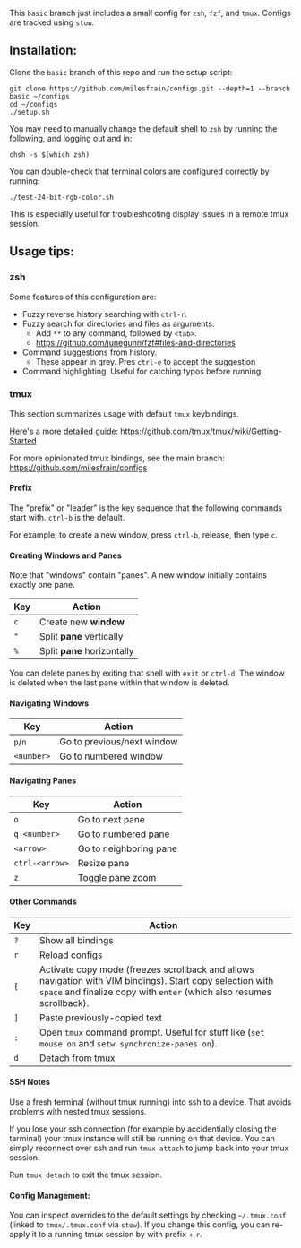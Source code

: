 This `basic` branch just includes a small config for `zsh`, `fzf`, and `tmux`.
Configs are tracked using `stow`.

## Installation:

Clone the `basic` branch of this repo and run the setup script:
```
git clone https://github.com/milesfrain/configs.git --depth=1 --branch basic ~/configs
cd ~/configs
./setup.sh
```

You may need to manually change the default shell to `zsh` by running the following, and logging out and in:
```
chsh -s $(which zsh)
```

You can double-check that terminal colors are configured correctly by running:
```
./test-24-bit-rgb-color.sh
```
This is especially useful for troubleshooting display issues in a remote tmux session.

## Usage tips:

### zsh

Some features of this configuration are:
- Fuzzy reverse history searching with `ctrl-r`.
- Fuzzy search for directories and files as arguments.
  - Add `**` to any command, followed by `<tab>`.
  - https://github.com/junegunn/fzf#files-and-directories
- Command suggestions from history.
  -  These appear in grey. Pres `ctrl-e` to accept the suggestion
- Command highlighting. Useful for catching typos before running.

### tmux

This section summarizes usage with default `tmux` keybindings.

Here's a more detailed guide:
https://github.com/tmux/tmux/wiki/Getting-Started

For more opinionated tmux bindings, see the main branch:
https://github.com/milesfrain/configs

#### Prefix
The "prefix" or "leader" is the key sequence that the following commands start with. `ctrl-b` is the default.

For example, to create a new window, press `ctrl-b`, release, then type `c`.

#### Creating Windows and Panes
Note that "windows" contain "panes". A new window initially contains exactly one pane.

Key|Action
-|-
`c`|Create new **window**
`"`|Split **pane** vertically
`%`|Split **pane** horizontally

You can delete panes by exiting that shell with `exit` or `ctrl-d`. The window is deleted when the last pane within that window is deleted.

#### Navigating Windows

Key | Action
-|-
`p`/`n` | Go to previous/next window
`<number>` | Go to numbered window

#### Navigating Panes

Key | Action
-|-
`o` | Go to next pane
`q <number>` | Go to numbered pane
`<arrow>` | Go to neighboring pane
`ctrl-<arrow>` | Resize pane
`z` | Toggle pane zoom

#### Other Commands

Key | Action
-|-
`?` | Show all bindings
`r` | Reload configs
`[` | Activate copy mode (freezes scrollback and allows navigation with VIM bindings). Start copy selection with `space` and finalize copy with `enter` (which also resumes scrollback).
`]` | Paste previously-copied text
`:` | Open `tmux` command prompt. Useful for stuff like (`set mouse on` and `setw synchronize-panes on`).
`d` | Detach from tmux

#### SSH Notes

Use a fresh terminal (without tmux running) into ssh to a device. That avoids problems with nested tmux sessions.

If you lose your ssh connection (for example by accidentially closing the terminal) your tmux instance will still be running on that device. You can simply reconnect over ssh and run `tmux attach` to jump back into your tmux session.

Run `tmux detach` to exit the tmux session.

#### Config Management:

You can inspect overrides to the default settings by checking `~/.tmux.conf` (linked to `tmux/.tmux.conf` via `stow`). If you change this config, you can re-apply it to a running tmux session by with prefix + `r`.
